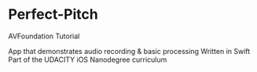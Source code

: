 # Perfect-Pitch
AVFoundation Tutorial

App that demonstrates audio recording & basic processing
Written in Swift
Part of the UDACITY iOS Nanodegree curriculum
